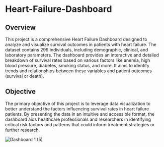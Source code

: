 # Heart-Failure-Dashboard

## Overview
This project is a comprehensive Heart Failure Dashboard designed to analyze and visualize survival outcomes in patients with heart failure. The dataset contains 299 individuals, including demographic, clinical, and laboratory parameters. The dashboard provides an interactive and detailed breakdown of survival rates based on various factors like anemia, high blood pressure, diabetes, smoking status, and more. It aims to identify trends and relationships between these variables and patient outcomes (survival or death).

## Objective
The primary objective of this project is to leverage data visualization to better understand the factors influencing survival rates in heart failure patients. By presenting the data in an intuitive and accessible format, the dashboard aids healthcare professionals and researchers in identifying critical risk factors and patterns that could inform treatment strategies or further research.

![Dashboard 1 (5)](https://github.com/user-attachments/assets/8cadd8be-212c-44a8-a9ef-ad1c814cfb07)
